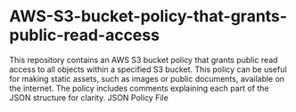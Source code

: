 # AWS-S3-bucket-policy-that-grants-public-read-access
This repository contains an AWS S3 bucket policy that grants public read access to all objects within a specified S3 bucket. This policy can be useful for making static assets, such as images or public documents, available on the internet. The policy includes comments explaining each part of the JSON structure for clarity.  JSON Policy File
